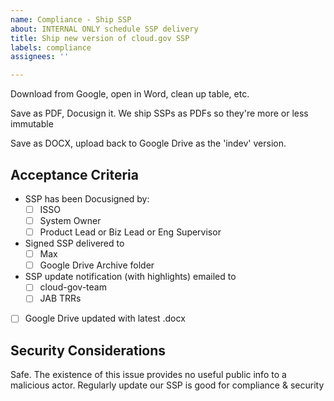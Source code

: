 ```yaml
---
name: Compliance - Ship SSP
about: INTERNAL ONLY schedule SSP delivery
title: Ship new version of cloud.gov SSP
labels: compliance
assignees: ''

---
```


Download from Google, open in Word, clean up table, etc.

Save as PDF, Docusign it. We ship SSPs as PDFs so they're more or less immutable

Save as DOCX, upload back to Google Drive as the 'indev' version.

## Acceptance Criteria

* SSP has been Docusigned by:
  * [ ] ISSO
  * [ ] System Owner
  * [ ] Product Lead or Biz Lead or Eng Supervisor
* Signed SSP delivered to
  * [ ] Max
  * [ ] Google Drive Archive folder
* SSP update notification (with highlights) emailed to
  * [ ] cloud-gov-team
  * [ ] JAB TRRs
* [ ] Google Drive updated with latest .docx
  

## Security Considerations

Safe. The existence of this issue provides no useful public info to a malicious actor. Regularly 
update our SSP is good for compliance & security
